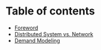 # Table of contents

* [Foreword](README.md)
* [Distributed System vs. Network](untitled.md)
* [Demand Modeling](demand-modeling.md)


